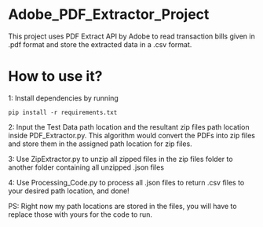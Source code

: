 # Adobe_PDF_Extractor_Project
This project uses PDF Extract API by Adobe to read transaction bills given in .pdf format and store the extracted data in a .csv format.


# How to use it?

1: Install dependencies by running
 
    pip install -r requirements.txt

2: Input the Test Data path location and the resultant zip files path location inside PDF_Extractor.py. This algorithm would convert the PDFs into zip files and store them in the assigned path location for zip files.

3: Use ZipExtractor.py to unzip all zipped files in the zip files folder to another folder containing all unzipped .json files

4: Use Processing_Code.py to process all .json files to return .csv files to your desired path location, and done!

PS: Right now my path locations are stored in the files, you will have to replace those with yours for the code to run.


